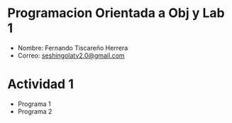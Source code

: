 # Programacion Orientada a Obj y Lab 1

- Nombre: Fernando Tiscareño Herrera
- Correo: seshingolatv2.0@gmail.com

# Actividad 1
- Programa 1
- Programa 2
